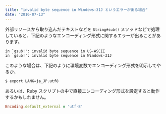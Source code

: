 ```yaml
---
title: "invalid byte sequence in Windows-31J というエラーが出る場合"
date: "2016-07-13"
---
```


外部リソースから取り込んだテキストなどを `String#sub()` メソッドなどで処理していると、下記のようなエンコーディング形式に関するエラーが出ることがあります。

```
in `gsub!': invalid byte sequence in US-ASCII
in `gsub!': invalid byte sequence in Windows-31J
```

このような場合は、下記のように環境変数でエンコーディング形式を明示してやるか、

```
$ export LANG=ja_JP.utf8
```

あるいは、Ruby スクリプトの中で直接エンコーディング形式を設定すると動作するかもしれません。

```ruby
Encoding.default_external = 'utf-8'
```

